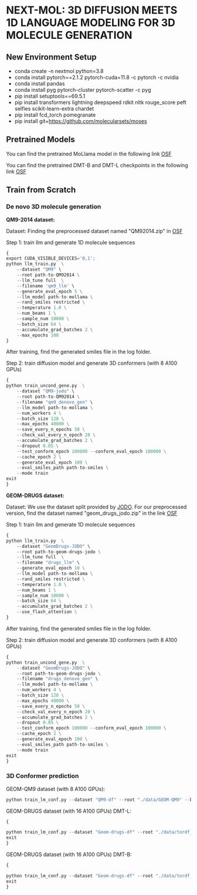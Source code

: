 # NEXT-MOL: 3D DIFFUSION MEETS 1D LANGUAGE MODELING FOR 3D MOLECULE GENERATION

## New Environment Setup

- conda create -n nextmol python=3.8
- conda install pytorch==2.1.2 pytorch-cuda=11.8 -c pytorch -c nvidia
- conda install pandas
- conda install pyg pytorch-cluster pytorch-scatter -c pyg
- pip install setuptools==69.5.1
- pip install transformers lightning deepspeed rdkit nltk rouge_score peft selfies scikit-learn-extra chardet
- pip install fcd_torch pomegranate
- pip install git+https://github.com/molecularsets/moses


## Pretrained Models

You can find the pretrained MoLlama model in the following link [OSF](https://osf.io/gqy39/?view_only=5905ef8957f9444a8808fd49933b35c7)

You can find the pretrained DMT-B and DMT-L checkpoints in the following link [OSF](https://osf.io/gqy39/?view_only=5905ef8957f9444a8808fd49933b35c7)

## Train from Scratch

### De novo 3D molecule generation

**QM9-2014 dataset:**


Dataset: Finding the preprocessed dataset named "QM92014.zip" in [OSF](https://osf.io/gqy39/?view_only=5905ef8957f9444a8808fd49933b35c7)

Step 1: train llm and generate 1D molecule sequences

```python
{
export CUDA_VISIBLE_DEVICES='0,1';
python llm_train.py  \
    --dataset "QM9" \
    --root path-to-QM92014 \
    --llm_tune full  \
    --filename 'qm9_llm' \
    --generate_eval_epoch 5 \
    --llm_model path-to-mollama \
    --rand_smiles restricted \
    --temperature 1.0 \
    --num_beams 1 \
    --sample_num 10000 \
    --batch_size 64 \
    --accumulate_grad_batches 2 \
    --max_epochs 100
}
```

After training, find the generated smiles file in the log folder.

Step 2: train diffusion model and generate 3D conformers (with 8 A100 GPUs)

```python
{
python train_uncond_gene.py  \
    --dataset "QM9-jodo" \
    --root path-to-QM92014 \
    --filename "qm9_denovo_gen" \
    --llm_model path-to-mollama \
    --num_workers 4 \
    --batch_size 128 \
    --max_epochs 40000 \
    --save_every_n_epochs 50 \
    --check_val_every_n_epoch 20 \
    --accumulate_grad_batches 2 \
    --dropout 0.05 \
    --test_conform_epoch 100000 --conform_eval_epoch 100000 \
    --cache_epoch 2 \
    --generate_eval_epoch 100 \
    --eval_smiles_path path-to-smiles \
    --mode train 
exit
}
```

**GEOM-DRUGS dataset:**

Dataset: We use the dataset split provided by [JODO](https://github.com/GRAPH-0/JODO). For our preprocessed version, find the dataset named "geom_drugs_jodo.zip" in the link [OSF](https://osf.io/gqy39/?view_only=5905ef8957f9444a8808fd49933b35c7)


Step 1: train llm and generate 1D molecule sequences

```python
{
python llm_train.py  \
    --dataset "GeomDrugs-JODO" \
    --root path-to-geom-drugs-jodo \
    --llm_tune full  \
    --filename "drugs_llm" \
    --generate_eval_epoch 10 \
    --llm_model path-to-mollama \
    --rand_smiles restricted \
    --temperature 1.0 \
    --num_beams 1 \
    --sample_num 10000 \
    --batch_size 64 \
    --accumulate_grad_batches 2 \
    --use_flash_attention \
}
```

After training, find the generated smiles file in the log folder.

Step 2: train diffusion model and generate 3D conformers (with 8 A100 GPUs)

```python
{
python train_uncond_gene.py  \
    --dataset "GeomDrugs-JODO" \
    --root path-to-geom-drugs-jodo \
    --filename "drugs_denovo_gen" \
    --llm_model path-to-mollama \
    --num_workers 4 \
    --batch_size 128 \
    --max_epochs 40000 \
    --save_every_n_epochs 50 \
    --check_val_every_n_epoch 20 \
    --accumulate_grad_batches 2 \
    --dropout 0.05 \
    --test_conform_epoch 100000 --conform_eval_epoch 100000 \
    --cache_epoch 2 \
    --generate_eval_epoch 100 \
    --eval_smiles_path path-to-smiles \
    --mode train 
exit
}
```

### 3D Conformer prediction


GEOM-QM9 dataset (with 8 A100 GPUs):

```python
python train_lm_conf.py --dataset "QM9-df" --root "./data/GEOM-QM9" --batch_size 256 --num_workers 4 --max_epochs 2000 --mode train --diff_version dgt --save_every_n_epochs 50  --filename 'dmt-b-qm9' --llm_model path-to-mollama  --test_conform_epoch 50 --conform_eval_epoch 50 --generate_eval_epoch 50  --sampling_steps 100
```

GEOM-DRUGS dataset (with 16 A100 GPUs) DMT-L:

```python
{

python train_lm_conf.py --dataset "Geom-drugs-df" --root "./data/tordf_drugs_v2" --in_node_features 74  --warmup_steps 1000 --batch_size 32 --num_workers 2 --max_epochs 16000 --mode train --save_every_n_epochs 200 --n_blocks 12 --hidden_size 768  --filename "dmt-l-drugs"    --llm_model path-to-mollama  --test_conform_epoch 100000 --conform_eval_epoch 100000 --check_val_every_n_epoch 20 --generate_eval_epoch 100000 --sampling_steps 100;
exit
}
```

GEOM-DRUGS dataset (with 16 A100 GPUs) DMT-B:

```python
{

python train_lm_conf.py --dataset "Geom-drugs-df" --root "./data/tordf_drugs_v2" --in_node_features 74 --warmup_steps 1000 --batch_size 32 --num_workers 2 --max_epochs 16000 --mode train --save_every_n_epochs 200 --filename "dmt-b-drugs"    --llm_model path-to-mollama  --test_conform_epoch 100000 --conform_eval_epoch 100000 --check_val_every_n_epoch 20 --generate_eval_epoch 100000 --sampling_steps 100;
exit
}
```

